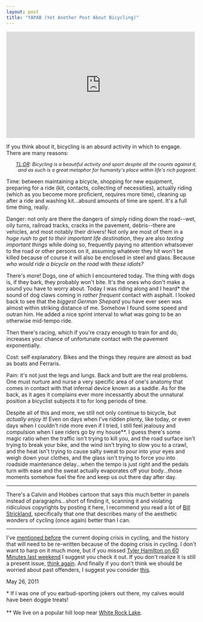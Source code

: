 ```yaml
---
layout: post
title: "YAPAB (Yet Another Post About Bicycling)"
---
```


<p class="media"><iframe src="http://player.vimeo.com/video/24290169?title=0&amp;byline=0&amp;portrait=0&amp;color=ffffff" width="499" height="281" frameborder="0"></iframe></p>

If you think about it, bicycling is an absurd activity in which to engage. There are many reasons:

<p style="font-style:italic; font-size: .9em; text-align: right"><a href="http://en.wikipedia.org/wiki/Wikipedia:Too_long;_didn't_read">TL;DR</a>: Bicycling is a beautiful activity and sport despite all the counts against it, and as such is a great metaphor for humanity's place within life's rich pageant.</p>

Time: between maintaining a bicycle, shopping for new equipment, preparing for a ride (kit, contacts, collecting of necessities), actually riding (which as you become more proficient, requires more time), cleaning up after a ride and washing kit...absurd amounts of time are spent. It's a full time thing, really.

Danger: not only are there the dangers of simply riding down the road--wet, oily turns, railroad tracks, cracks in the pavement, debris--there are vehicles, and most notably their drivers! Not only are most of them in a _huge rush to get to their important life destination_, they are also _texting important things_ while doing so, frequently paying no attention whatsoever to the road or other persons on it, assuming whatever they hit won't be killed because of course it will also be enclosed in steel and glass. Because _who would ride a bicycle on the road with these idiots?_ 

There's more! Dogs, one of which I encountered today. The thing with dogs is, if they bark, they probably won't bite. It's the ones who don't make a sound you have to worry about. Today I was riding along and I heard* the sound of dog claws coming in _rather frequent_ contact with asphalt. I looked back to see that the _biggest German Shepard_ you have ever seen was almost within striking distance of me. Somehow I found some speed and outran him. He added a nice sprint interval to what was going to be an otherwise mid-tempo ride. 

Then there's racing, which if you're crazy enough to train for and do, increases your chance of unfortunate contact with the pavement exponentially.

Cost: self explanatory. Bikes and the things they require are almost as bad as boats and Ferraris.

Pain: it's not just the legs and lungs. Back and butt are the real problems. One must nurture and nurse a very specific area of one's anatomy that comes in contact with that infernal device known as a saddle. As for the back, as it ages it complains ever more incessantly about the unnatural position a bicyclist subjects it to for long periods of time. 

Despite all of this and more, we still not only continue to bicycle, but _actually enjoy_ it! Even on days when I've ridden plenty, like today, or even days when I couldn't ride more even if I tried, I still feel jealousy and compulsion when I see riders go by my house**. I guess there's some magic ratio when the traffic isn't trying to kill you, and the road surface isn't trying to break your bike, and the wind isn't trying to slow you to a crawl, and the heat isn't trying to cause salty sweat to pour into your eyes and weigh down your clothes, and the glass isn't trying to force you into roadside maintenance delay...when the tempo is just right and the pedals turn with ease and the sweat actually evaporates off your body...those moments somehow fuel the fire and keep us out there day after day.

<hr>

There's a Calvin and Hobbes cartoon that says this much better in panels instead of paragraphs...short of finding it, scanning it and violating ridiculous copyrights by posting it here, I recommend you read a lot of [Bill Strickland](http://www.bicycling.com/news/featured-stories/stroke-fate), specifically that one that describes many of the aesthetic wonders of cycling (once again) better than I can.

<hr>

I've [mentioned before](http://2010.danielsjourney.com/2011/04/12/dope.html) the current doping crisis in cycling, and the history that will need to be re-written because of the doping crisis in cycling. I don't want to harp on it much more, but if you missed [Tyler Hamilton on 60 Minutes last weekend](http://www.cbsnews.com/stories/2011/05/20/60minutes/main20064858.shtml?tag=contentMain;cbsCarousel) I suggest you check it out. If you don't realize it is still a present issue, [think again](http://bicycling.com/blogs/thisjustin/2011/05/26/contador-defence-tries-to-delay-cas-hearing/). And finally if you don't think we should be worried about past offenders, I suggest you consider [this](http://bicycling.com/blogs/boulderreport/2011/05/26/failure/).

<p class="date">May 26, 2011</p>

<p class="postscript">* If I was one of you earbud-sporting jokers out there, my calves would have been doggie treats!<br><br>** We live on a popular hill loop near <a href="http://maps.google.com/maps?f=q&source=s_q&hl=en&geocode=&q=white+rock+lake,+dallas&aq=&sll=32.833515,-96.72226&sspn=0.047382,0.086346&gl=us&ie=UTF8&hq=&hnear=White+Rock+Lake&ll=32.828034,-96.725349&spn=0.047385,0.086346&z=14">White Rock Lake</a>.</p>